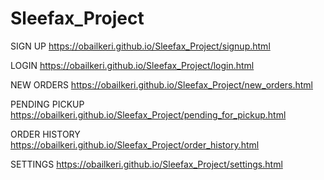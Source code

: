 # Sleefax_Project

SIGN UP
https://obailkeri.github.io/Sleefax_Project/signup.html

LOGIN
https://obailkeri.github.io/Sleefax_Project/login.html

NEW ORDERS
https://obailkeri.github.io/Sleefax_Project/new_orders.html

PENDING PICKUP
https://obailkeri.github.io/Sleefax_Project/pending_for_pickup.html

ORDER HISTORY
https://obailkeri.github.io/Sleefax_Project/order_history.html

SETTINGS
https://obailkeri.github.io/Sleefax_Project/settings.html
